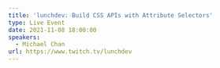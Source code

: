 ```yaml
---
title: 'lunchdev: Build CSS APIs with Attribute Selectors'
type: Live Event
date: 2021-11-08 18:00:00
speakers:
  - Michael Chan
url: https://www.twitch.tv/lunchdev
---
```

